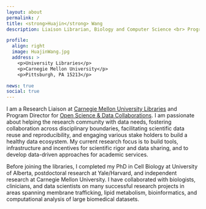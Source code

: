 ```yaml
---
layout: about
permalink: /
title: <strong>Huajin</strong> Wang
description: Liaison Librarian, Biology and Computer Science <br> Program Director, Open Science & Data Collaborations

profile:
  align: right
  image: HuajinWang.jpg
  address: >
    <p>University Libraries</p>
    <p>Carnegie Mellon University</p>
    <p>Pittsburgh, PA 15213</p>

news: true
social: true
---
```


I am a Research Liaison at <a href="https://www.library.cmu.edu"> Carnegie Mellon University Libraries</a> and Program Director for <a href="https://www.library.cmu.edu/datapub/open-science">Open Science & Data Collaborations</a>. I am passionate about helping the research community with data needs, fostering collaboration across disciplinary boundaries, facilitating scientific data reuse and reproducibility, and engaging various stake holders to build a healthy data ecosystem. My current research focus is to build tools, infrastructure and incentives for scientific rigor and data sharing, and to develop data-driven approaches for academic services.

Before joining the libraries, I completed my PhD in Cell Biology at University of Alberta, postdoctoral research at Yale/Harvard, and independent research at Carnegie Mellon University. I have collaborated with biologists, clinicians, and data scientists on many successful research projects in areas spanning membrane trafficking, lipid metabolism, bioinformatics, and computational analysis of large biomedical datasets.
